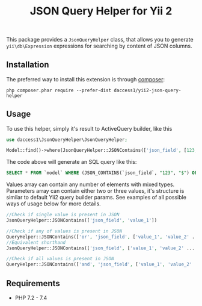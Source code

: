 <p align="center">
    <h1 align="center">JSON Query Helper for Yii 2</h1>
    <br>
</p>

This package provides a `JsonQueryHelper` class, that allows you to generate `yii\db\Expression` expressions for searching by content of JSON columns.


Installation
------------

The preferred way to install this extension is through [composer](http://getcomposer.org/download/):

```
php composer.phar require --prefer-dist daccess1/yii2-json-query-helper
```

Usage
-----

To use this helper, simply it's result to ActiveQuery builder, like this
```php
use daccess1\JsonQueryHelper\JsonQueryHelper;

Model::find()->where(JsonQueryHelper::JSONContains(['json_field', [123, 'value_2']]));
```
The code above will generate an SQL query like this:
```sql
SELECT * FROM `model` WHERE (JSON_CONTAINS(`json_field`, "123", "$") OR JSON_CONTAINS(`json_field`, "value_2", "$"))
```

Values array can contain any number of elements with mixed types. Parameters array can contain either two or three values, it's structure is similar to default Yii2 query builder params. See examples of all possible ways of usage below for more details.

```php
//Check if single value is present in JSON
JsonQueryHelper::JSONContains(['json_field', 'value_1'])

//Check if any of values is present in JSON
QueryHelper::JSONContains(['or', 'json_field', ['value_1', 'value_2' ... 'value_n']])
//Equivalent shorthand
JsonQueryHelper::JSONContains(['json_field', ['value_1', 'value_2' ... 'value_n']])

//Check if all values is present in JSON
QueryHelper::JSONContains(['and', 'json_field', ['value_1', 'value_2' ... 'value_n']])
```

Requirements
------------

* PHP 7.2 - 7.4